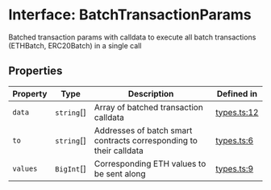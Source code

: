 # Interface: BatchTransactionParams

Batched transaction params with calldata to execute all batch transactions (ETHBatch, ERC20Batch) in a single call

## Properties

| Property | Type | Description | Defined in |
| ------ | ------ | ------ | ------ |
| `data` | `string`[] | Array of batched transaction calldata | [types.ts:12](https://github.com/aditya172926/blockbatch_sdk/blob/a5dca5c82410ff4ac5e2011d910300ee9e4569fa/src/types.ts#L12) |
| `to` | `string`[] | Addresses of batch smart contracts corresponding to their calldata | [types.ts:6](https://github.com/aditya172926/blockbatch_sdk/blob/a5dca5c82410ff4ac5e2011d910300ee9e4569fa/src/types.ts#L6) |
| `values` | `BigInt`[] | Corresponding ETH values to be sent along | [types.ts:9](https://github.com/aditya172926/blockbatch_sdk/blob/a5dca5c82410ff4ac5e2011d910300ee9e4569fa/src/types.ts#L9) |
